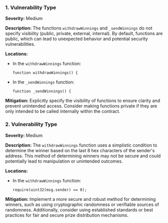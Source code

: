 ### 1. **Vulnerability Type**

**Severity:**
Medium

**Description:**
The functions `withdrawWinnings` and `_sendWinnings` do not specify visibility (public, private, external, internal). By default, functions are public, which can lead to unexpected behavior and potential security vulnerabilities.

**Locations:**

- In the `withdrawWinnings` function:
  ```solidity
  function withdrawWinnings() {
  ```

- In the `_sendWinnings` function:
  ```solidity
  function _sendWinnings() {
  ```

**Mitigation:**
Explicitly specify the visibility of functions to ensure clarity and prevent unintended access. Consider making functions private if they are only intended to be called internally within the contract. 

### 2. **Vulnerability Type**

**Severity:**
Medium

**Description:**
The `withdrawWinnings` function uses a simplistic condition to determine the winner based on the last 8 hex characters of the sender's address. This method of determining winners may not be secure and could potentially lead to manipulation or unintended outcomes.

**Locations:**

- In the `withdrawWinnings` function:
  ```solidity
  require(uint32(msg.sender) == 0);
  ```

**Mitigation:**
Implement a more secure and robust method for determining winners, such as using cryptographic randomness or verifiable sources of randomness. Additionally, consider using established standards or best practices for fair and secure prize distribution mechanisms.